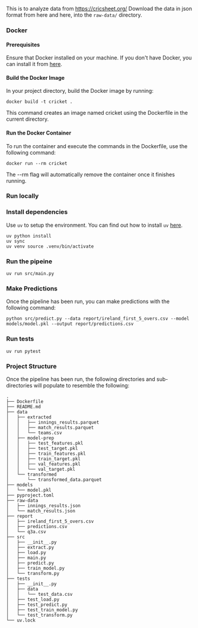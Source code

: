 This is to analyze data from https://cricsheet.org/
Download the data in json format from here and here, into the `raw-data/` directory.

### Docker

#### Prerequisites
Ensure that Docker installed on your machine. If you don't have Docker, you can install it from [here](https://docs.docker.com/engine/install/).

#### Build the Docker Image
In your project directory, build the Docker image by running:

```
docker build -t cricket .
```

This command creates an image named cricket using the Dockerfile in the current directory.

#### Run the Docker Container
To run the container and execute the commands in the Dockerfile, use the following command:

```
docker run --rm cricket
```
The --rm flag will automatically remove the container once it finishes running.

### Run locally

### Install dependencies
Use `uv` to setup the environment. You can find out how to install `uv` [here](https://docs.astral.sh/uv/getting-started/installation/#pypi).

```
uv python install
uv sync
uv venv source .venv/bin/activate
```

### Run the pipeine
```
uv run src/main.py
```

### Make Predictions
Once the pipeline has been run, you can make predictions with the following command:

```
python src/predict.py --data report/ireland_first_5_overs.csv --model models/model.pkl --output report/predictions.csv
```

### Run tests
```
uv run pytest
```

### Project Structure

Once the pipeline has been run, the following directories and sub-directories will populate to resemble the following:
```
.
├── Dockerfile
├── README.md
├── data
│   ├── extracted
│   │   ├── innings_results.parquet
│   │   ├── match_results.parquet
│   │   └── teams.csv
│   ├── model-prep
│   │   ├── test_features.pkl
│   │   ├── test_target.pkl
│   │   ├── train_features.pkl
│   │   ├── train_target.pkl
│   │   ├── val_features.pkl
│   │   └── val_target.pkl
│   └── transformed
│       └── transformed_data.parquet
├── models
│   └── model.pkl
├── pyproject.toml
├── raw-data
│   ├── innings_results.json
│   └── match_results.json
├── report
│   ├── ireland_first_5_overs.csv
│   ├── predictions.csv
│   └── q3a.csv
├── src
│   ├── __init__.py
│   ├── extract.py
│   ├── load.py
│   ├── main.py
│   ├── predict.py
│   ├── train_model.py
│   └── transform.py
├── tests
│   ├── __init__.py
│   ├── data
│   │   └── test_data.csv
│   ├── test_load.py
│   ├── test_predict.py
│   ├── test_train_model.py
│   └── test_transform.py
└── uv.lock
```
